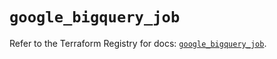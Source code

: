 # `google_bigquery_job`

Refer to the Terraform Registry for docs: [`google_bigquery_job`](https://registry.terraform.io/providers/hashicorp/google/6.27.0/docs/resources/bigquery_job).
